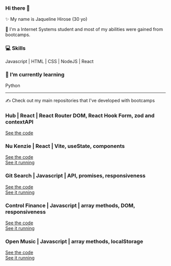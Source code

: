 ### Hi there 👋

✨ My name is Jaqueline Hirose (30 yo)

🚀 I'm a Internet Systems student and most of my abilities were gained from bootcamps.

### 💻 Skills

Javascript | HTML | CSS | NodeJS | React

### 🌱 I’m currently learning 

Python
____

✍ Check out my main repositories that I've developed with bootcamps

<div>
  <h3>Hub | React | React Router DOM, React Hook Form, zod and contextAPI</h3>
  <a href="https://github.com/Kenzie-Academy-Brasil-Developers/react-entrega-kenzie-hub-jaq442"> See the code </a><br>
</div>

<div>
  <h3>Nu Kenzie | React | Vite, useState, components</h3>
  <a href="https://github.com/jaq442/finance-jaq"> See the code </a><br>
  <a href="https://finance-jaq.vercel.app/"> See it running </a>
</div>

<div>
  <h3>Git Search | Javascript | API, promises, responsiveness</h3>
  <a href="https://github.com/jaq442/git-search"> See the code </a><br>
  <a href="https://kenzie-academy-brasil-developers.github.io/Kenzie-Academy-Brasil-Developers-gitSearchBase-jaq442/"> See it running </a>
</div>

<div>
  <h3>Control Finance | Javascript | array methods, DOM, responsiveness</h3>
  <a href="https://github.com/jaq442/control-finance"> See the code </a><br>
  <a href="https://kenzie-academy-brasil-developers.github.io/Kenzie-Academy-Brasil-Developers-control-finance-jaq442/"> See it running </a>
</div>

<div>
  <h3>Open Music | Javascript | array methods, localStorage</h3>
  <a href="https://github.com/jaq442/open-musicc"> See the code </a><br>
  <a href="https://kenzie-academy-brasil-developers.github.io/Kenzie-Academy-Brasil-Developers-open-music-base-jaq442/"> See it running </a>
</div>





<!--
**jaq442/jaq442** is a ✨ _special_ ✨ repository because its `README.md` (this file) appears on your GitHub profile.

Here are some ideas to get you started:

- 🔭 I’m currently working on ...
- 🌱 I’m currently learning ...
- 👯 I’m looking to collaborate on ...
- 🤔 I’m looking for help with ...
- 💬 Ask me about ...
- 📫 How to reach me: ...
- 😄 Pronouns: ...
- ⚡ Fun fact: ...
-->
